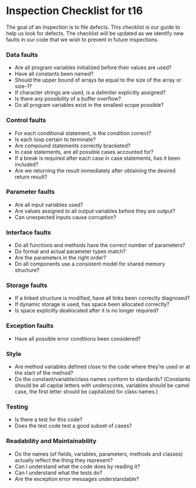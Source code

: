 # Inspection Checklist for t16

The goal of an Inspection is to file defects.
This checklist is our guide to help us look for defects.
The checklist will be updated as we identify new faults in our code that we wish to prevent in future inspections.


### Data faults
* Are all program variables initialized before their values are used?
* Have all constants been named?
* Should the upper bound of arrays be equal to the size of the array or size-1?
* If character strings are used, is a delimiter explicitly assigned?
* Is there any possibility of a buffer overflow?
* Do all program variables exist in the smallest scope possible?

### Control faults
* For each conditional statement, is the condition correct?
* Is each loop certain to terminate?
* Are compound statements correctly bracketed?
* In case statements, are all possible cases accounted for?
* If a break is required after each case in case statements, has it been included?
* Are we returning the result immediately after obtaining the desired return result?

### Parameter faults
* Are all input variables used?
* Are values assigned to all output variables before they are output?
* Can unexpected inputs cause corruption?

### Interface faults
* Do all functions and methods have the correct number of parameters?
* Do formal and actual parameter types match?
* Are the parameters in the right order?
* Do all components use a consistent model for shared memory structure?

### Storage faults
* If a linked structure is modified, have all links been correctly diagnosed?
* If dynamic storage is used, has space been allocated correctly?
* Is space explicitly deallocated after it is no longer required?

### Exception faults
* Have all possible error conditions been considered?

### Style
* Are method variables defined close to the code where they’re used or at the start of the method?
* Do the constant/variable/class names conform to standards? (Constants should be all capital letters with underscores, variables should be camel case, the first letter should be capitalized for class names.)

### Testing
* Is there a test for this code?
* Does the test code test a good subset of cases? 

### Readability and Maintainability 
* Do the names (of fields, variables, parameters, methods and classes) actually reflect the thing they represent?
* Can I understand what the code does by reading it?
* Can I understand what the tests do?
* Are the exception error messages understandable?
